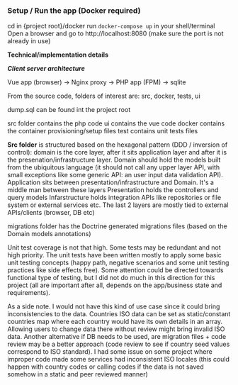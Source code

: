 ### Setup / Run the app (Docker required)

cd in {project root}/docker
run `docker-compose up` in your shell/terminal
Open a browser and go to http://localhost:8080 (make sure the port is not already in use)

**Technical/implementation details**

**_Client server architecture_**

Vue app (browser) -> Nginx proxy -> PHP app (FPM) -> sqlite

From the source code, folders of interest are: src, docker, tests, ui

dump.sql can be found int the project root

src folder contains the php code ui contains the vue code docker contains the container
provisioning/setup files test contains unit tests files

**Src folder** is structured based on the hexagonal pattern (DDD / inversion of control): domain is the
core layer, after it sits application layer and after it is the presenation/infrastructure layer.
Domain should hold the models built from the ubiquitous language (it should not call any upper layer
API, with small exceptions like some generic API: an user input data validation API). Application
sits between presentation/infrastructure and Domain. It's a middle man between these layers
Presentation holds the controllers and query models Infarstructure holds integration APIs like
repositories or file system or external services etc. The last 2 layers are mostly tied to external
APIs/clients (browser, DB etc)

migrations folder has the Doctrine generated migrations files (based on the Domain models
annotations)

Unit test coverage is not that high. Some tests may be redundant and not high priority. The unit
tests have been written mostly to apply some basic unit testing concepts
(happy path, negative scenarios and some unit testing practices like side effects free). Some
attention could be directed towards functional type of testing, but I did not do much in this
direction for this project (all are important after all, depends on the app/business state and
requirements).

As a side note. I would not have this kind of use case since it could bring inconsistencies to the
data. Countries ISO data can be set as static/constant countries map where each country would have
its own details in an array. Allowing users to change data there without review might bring invalid
ISO data. Another alternative if DB needs to be used, are migration files + code review may be a
better approach (code review to see if country seed values correspond to ISO standard).
I had some issue on some project where improper code made some services had inconsistent
ISO locales (this could happen with country codes or calling codes if the data is not saved 
somehow in a static and peer reviewed manner)